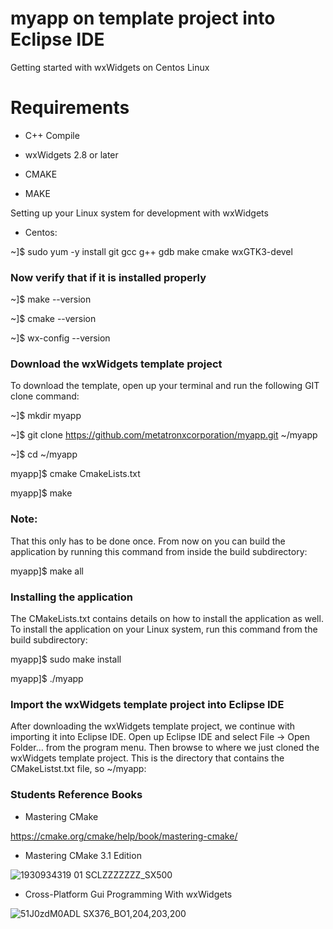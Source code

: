 # myapp on template project into Eclipse IDE

Getting started with wxWidgets on Centos Linux

# Requirements

* C++ Compile

* wxWidgets 2.8 or later

* CMAKE

* MAKE

 Setting up your Linux system for development with wxWidgets

* Centos:

~]$ sudo yum -y install git gcc g++ gdb make cmake wxGTK3-devel

### Now verify that if it is installed properly

~]$ make --version

~]$ cmake --version

~]$ wx-config --version

### Download the wxWidgets template project

To download the template, open up your terminal and run the following GIT clone command:

~]$ mkdir myapp

~]$ git clone https://github.com/metatronxcorporation/myapp.git ~/myapp

~]$ cd ~/myapp

myapp]$ cmake CmakeLists.txt

myapp]$ make

### Note:

That this only has to be done once. From now on you can build the application by running this command from inside the build subdirectory:

myapp]$ make all

### Installing the application

The CMakeLists.txt contains details on how to install the application as well. To install the application on your Linux system, run this command from the build subdirectory:

myapp]$ sudo make install

myapp]$ ./myapp

### Import the wxWidgets template project into Eclipse IDE

After downloading the wxWidgets template project, we continue with importing it into Eclipse IDE. Open up Eclipse IDE and select File → Open Folder… from the program menu. Then browse to where we just cloned the wxWidgets template project. This is the directory that contains the CMakeListst.txt file, so ~/myapp:

### Students Reference Books

* Mastering CMake

https://cmake.org/cmake/help/book/mastering-cmake/

* Mastering CMake 3.1 Edition 

![1930934319 01 _SCLZZZZZZZ_SX500_](https://user-images.githubusercontent.com/98597119/222694746-260c90de-6dd4-44c5-b2b9-b2df8271cdce.jpg)

* Cross-Platform Gui Programming With wxWidgets

![51J0zdM0ADL _SX376_BO1,204,203,200_](https://user-images.githubusercontent.com/98597119/222694187-3a5c6c2f-dc60-46b7-b50c-18f08e577377.jpg)
